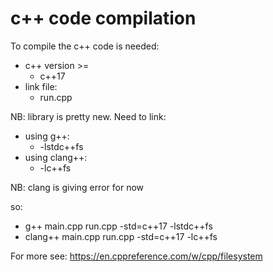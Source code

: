 # c++ code compilation
To compile the c++ code is needed:
* c++ version >=
    + c++17
* link file:
    + run.cpp

NB: library <filesystem> is pretty new.
Need to link:
* using g++:
    + -lstdc++fs
* using clang++:
    + -lc++fs

NB: clang is giving error for now

so:
* g++     main.cpp run.cpp -std=c++17 -lstdc++fs
* clang++ main.cpp run.cpp -std=c++17 -lc++fs

For more see:
https://en.cppreference.com/w/cpp/filesystem
